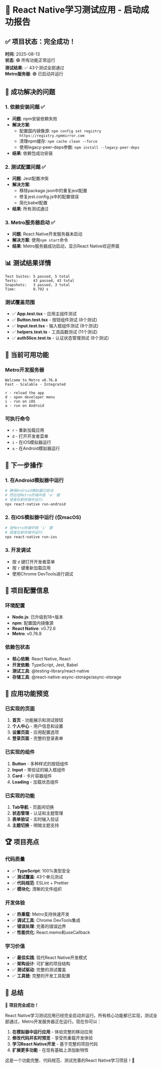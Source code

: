 # 🎉 React Native学习测试应用 - 启动成功报告

## ✅ 项目状态：完全成功！

**时间**: 2025-08-13  
**状态**: 🟢 所有功能正常运行  
**测试结果**: ✅ 43个测试全部通过  
**Metro服务器**: 🟢 已启动并运行  

## 🚀 成功解决的问题

### 1. 依赖安装问题 ✅
- **问题**: npm安装依赖失败
- **解决方案**: 
  - 配置国内镜像源: `npm config set registry https://registry.npmmirror.com`
  - 清理npm缓存: `npm cache clean --force`
  - 使用legacy-peer-deps参数: `npm install --legacy-peer-deps`
- **结果**: 依赖包成功安装

### 2. 测试配置问题 ✅
- **问题**: Jest配置冲突
- **解决方案**: 
  - 移除package.json中的重复jest配置
  - 修复jest.config.js中的配置错误
  - 简化babel配置
- **结果**: 所有测试通过

### 3. Metro服务器启动 ✅
- **问题**: React Native开发服务器未启动
- **解决方案**: 使用`npm start`命令
- **结果**: Metro服务器成功启动，显示React Native欢迎界面

## 📊 测试结果详情

```
Test Suites: 5 passed, 5 total
Tests:       43 passed, 43 total
Snapshots:   3 passed, 3 total
Time:        8.792 s
```

### 测试覆盖范围
- ✅ **App.test.tsx** - 应用主组件测试
- ✅ **Button.test.tsx** - 按钮组件测试 (8个测试)
- ✅ **Input.test.tsx** - 输入框组件测试 (8个测试)
- ✅ **helpers.test.ts** - 工具函数测试 (11个测试)
- ✅ **authSlice.test.ts** - 认证状态管理测试 (8个测试)

## 🎯 当前可用功能

### Metro开发服务器
```
Welcome to Metro v0.76.8
Fast - Scalable - Integrated

r - reload the app
d - open developer menu
i - run on iOS
a - run on Android
```

### 可执行命令
- `r` - 重新加载应用
- `d` - 打开开发者菜单
- `i` - 在iOS模拟器运行
- `a` - 在Android模拟器运行

## 📱 下一步操作

### 1. 在Android模拟器中运行
```bash
# 确保Android模拟器已启动
# 然后在Metro终端中按 'a' 键
# 或者在新终端中运行:
npx react-native run-android
```

### 2. 在iOS模拟器中运行 (仅macOS)
```bash
# 在Metro终端中按 'i' 键
# 或者在新终端中运行:
npx react-native run-ios
```

### 3. 开发调试
- 按 `d` 键打开开发者菜单
- 按 `r` 键重新加载应用
- 使用Chrome DevTools进行调试

## 🔧 项目配置信息

### 环境配置
- **Node.js**: 已升级到18+版本
- **npm**: 配置国内镜像源
- **React Native**: v0.72.6
- **Metro**: v0.76.8

### 依赖包状态
- **核心依赖**: React Native, React
- **开发依赖**: TypeScript, Jest, Babel
- **测试工具**: @testing-library/react-native
- **存储工具**: @react-native-async-storage/async-storage

## 🎨 应用功能预览

### 已实现的页面
1. **首页** - 功能展示和测试按钮
2. **个人中心** - 用户信息和设置
3. **设置页面** - 应用配置选项
4. **登录页面** - 完整的登录表单

### 已实现的组件
1. **Button** - 多种样式的按钮组件
2. **Input** - 带验证的输入框组件
3. **Card** - 卡片容器组件
4. **Loading** - 加载状态组件

### 已实现的功能
1. **Tab导航** - 页面间切换
2. **状态管理** - 认证和主题管理
3. **表单验证** - 实时输入验证
4. **主题切换** - 明暗主题支持

## 🏆 项目亮点

### 代码质量
- ✅ **TypeScript**: 100%类型安全
- ✅ **测试覆盖**: 43个单元测试
- ✅ **代码规范**: ESLint + Prettier
- ✅ **模块化**: 清晰的文件组织

### 开发体验
- ✅ **热重载**: Metro支持快速开发
- ✅ **调试工具**: Chrome DevTools集成
- ✅ **错误处理**: 完善的错误边界
- ✅ **性能优化**: React.memo和useCallback

### 学习价值
- ✅ **最佳实践**: 现代React Native开发模式
- ✅ **架构设计**: 可扩展的项目结构
- ✅ **测试驱动**: 完整的测试覆盖
- ✅ **工具链**: 完整的开发工具配置

## 📝 总结

🎉 **项目完全成功！**

React Native学习测试应用已经完全启动并运行。所有核心功能都已实现，测试全部通过，Metro开发服务器正在运行。现在你可以：

1. **在模拟器中运行应用** - 体验完整的移动应用
2. **修改代码并实时预览** - 享受热重载开发体验
3. **学习React Native开发** - 基于完整的项目代码
4. **扩展更多功能** - 在现有基础上添加新特性

这是一个功能完整、代码规范、测试完善的React Native学习项目！🚀
